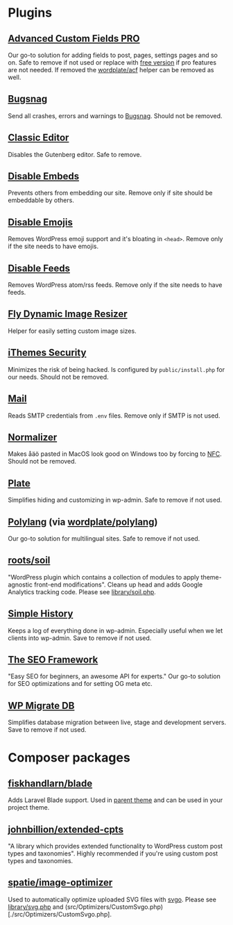 # Plugins

## [Advanced Custom Fields PRO](https://www.advancedcustomfields.com/pro/)

Our go-to solution for adding fields to post, pages, settings pages and so on. Safe to remove if not used or replace with [free version](https://wordpress.org/plugins/advanced-custom-fields/) if pro features are not needed. If removed the [wordplate/acf](https://github.com/wordplate/acf/) helper can be removed as well.

## [Bugsnag](https://wordpress.org/support/plugin/bugsnag)

Send all crashes, errors and warnings to [Bugsnag](https://app.bugsnag.com/). Should not be removed.

## [Classic Editor](https://wordpress.org/plugins/classic-editor/)

Disables the Gutenberg editor. Safe to remove.

## [Disable Embeds](https://wordpress.org/plugins/disable-embeds/)

Prevents others from embedding our site. Remove only if site should be embeddable by others.

## [Disable Emojis](https://wordpress.org/plugins/disable-emojis/)

Removes WordPress emoji support and it's bloating in `<head>`. Remove only if the site needs to have emojis.

## [Disable Feeds](https://wordpress.org/plugins/disable-feeds/)

Removes WordPress atom/rss feeds. Remove only if the site needs to have feeds.

## [Fly Dynamic Image Resizer](https://wordpress.org/plugins/fly-dynamic-image-resizer/)

Helper for easily setting custom image sizes.

## [iThemes Security](https://wordpress.org/plugins/better-wp-security/)

Minimizes the risk of being hacked. Is configured by `public/install.php` for our needs. Should not be removed.

## [Mail](https://github.com/wordplate/mail)

Reads SMTP credentials from `.env` files. Remove only if SMTP is not used.

## [Normalizer](https://wordpress.org/plugins/normalizer/)

Makes åäö pasted in MacOS look good on Windows too by forcing to [NFC](http://unicode.org/reports/tr15/images/UAX15-NormFig3.jpg). Should not be removed.

## [Plate](https://github.com/wordplate/plate)

Simplifies hiding and customizing in wp-admin. Safe to remove if not used.

## [Polylang](https://wordpress.org/plugins/polylang/) (via [wordplate/polylang](https://github.com/wordplate/polylang))

Our go-to solution for multilingual sites. Safe to remove if not used.

## [roots/soil](https://github.com/roots/soil/)

"WordPress plugin which contains a collection of modules to apply theme-agnostic front-end modifications". Cleans up head and adds Google Analytics tracking code. Please see [library/soil.php](./public/themes/project/library/soil.php).

## [Simple History](https://wordpress.org/plugins/simple-history/)

Keeps a log of everything done in wp-admin. Especially useful when we let clients into wp-admin. Save to remove if not used.

## [The SEO Framework](https://wordpress.org/plugins/autodescription/)

"Easy SEO for beginners, an awesome API for experts." Our go-to solution for SEO optimizations and for setting OG meta etc.

## [WP Migrate DB](https://wordpress.org/plugins/wp-migrate-db/)

Simplifies database migration between live, stage and development servers. Save to remove if not used.

# Composer packages

## [fiskhandlarn/blade](https://github.com/fiskhandlarn/blade)

Adds Laravel Blade support. Used in [parent theme](./public/themes/lorica) and can be used in your project theme.

## [johnbillion/extended-cpts](https://github.com/johnbillion/extended-cpts)

"A library which provides extended functionality to WordPress custom post types and taxonomies". Highly recommended if you're using custom post types and taxonomies.

## [spatie/image-optimizer](https://github.com/spatie/image-optimizer)

Used to automatically optimize uploaded SVG files with [svgo](https://github.com/svg/svgo). Please see  [library/svg.php](./public/themes/project/library/svg.php) and (src/Optimizers/CustomSvgo.php)[./src/Optimizers/CustomSvgo.php].
